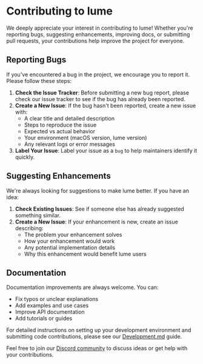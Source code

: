 # Contributing to lume

We deeply appreciate your interest in contributing to lume! Whether you're reporting bugs, suggesting enhancements, improving docs, or submitting pull requests, your contributions help improve the project for everyone.

## Reporting Bugs

If you've encountered a bug in the project, we encourage you to report it. Please follow these steps:

1. **Check the Issue Tracker**: Before submitting a new bug report, please check our issue tracker to see if the bug has already been reported.
2. **Create a New Issue**: If the bug hasn't been reported, create a new issue with:
   - A clear title and detailed description
   - Steps to reproduce the issue
   - Expected vs actual behavior
   - Your environment (macOS version, lume version)
   - Any relevant logs or error messages
3. **Label Your Issue**: Label your issue as a `bug` to help maintainers identify it quickly.

## Suggesting Enhancements

We're always looking for suggestions to make lume better. If you have an idea:

1. **Check Existing Issues**: See if someone else has already suggested something similar.
2. **Create a New Issue**: If your enhancement is new, create an issue describing:
   - The problem your enhancement solves
   - How your enhancement would work
   - Any potential implementation details
   - Why this enhancement would benefit lume users

## Documentation

Documentation improvements are always welcome. You can:

- Fix typos or unclear explanations
- Add examples and use cases
- Improve API documentation
- Add tutorials or guides

For detailed instructions on setting up your development environment and submitting code contributions, please see our [Development.md](docs/Development.md) guide.

Feel free to join our [Discord community](https://discord.com/invite/mVnXXpdE85) to discuss ideas or get help with your contributions.
